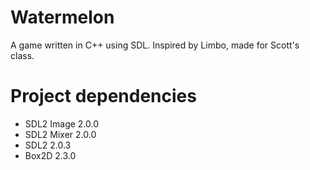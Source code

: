 # Watermelon
A game written in C++ using SDL. Inspired by Limbo, made for Scott's class.

# Project dependencies
* SDL2 Image 2.0.0
* SDL2 Mixer 2.0.0
* SDL2 2.0.3
* Box2D 2.3.0
 
